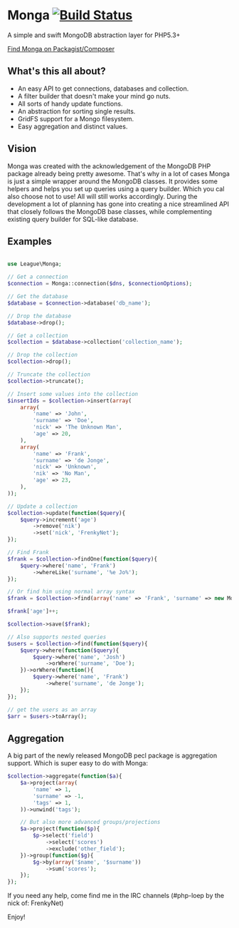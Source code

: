 # Monga [![Build Status](https://secure.travis-ci.org/php-loep/monga.png?branch=master)](https://travis-ci.org/php-sbfc/monga)

A simple and swift MongoDB abstraction layer for PHP5.3+

[Find Monga on Packagist/Composer](https://packagist.org/packages/php-loep/monga)

## What's this all about?

* An easy API to get connections, databases and collection.
* A filter builder that doesn't make your mind go nuts.
* All sorts of handy update functions.
* An abstraction for sorting single results.
* GridFS support for a Mongo filesystem.
* Easy aggregation and distinct values.

## Vision

Monga was created with the acknowledgement of the MongoDB PHP package already being pretty awesome. That's why in a lot of cases Monga is just a simple wrapper around the MongoDB classes.
It provides some helpers and helps you set up queries using a query builder. Which you cal also choose not to use! All will still works accordingly.
During the development a lot of planning has gone into creating a nice streamlined API that closely follows the MongoDB base classes, while complementing existing query builder for SQL-like database.

## Examples

```php

use League\Monga;

// Get a connection
$connection = Monga::connection($dns, $connectionOptions);

// Get the database
$database = $connection->database('db_name');

// Drop the database
$database->drop();

// Get a collection
$collection = $database->collection('collection_name');

// Drop the collection
$collection->drop();

// Truncate the collection
$collection->truncate();

// Insert some values into the collection
$insertIds = $collection->insert(array(
	array(
		'name' => 'John',
		'surname' => 'Doe',
		'nick' => 'The Unknown Man',
		'age' => 20,
	),
	array(
		'name' => 'Frank',
		'surname' => 'de Jonge',
		'nick' => 'Unknown',
		'nik' => 'No Man',
		'age' => 23,
	),
));

// Update a collection
$collection->update(function($query){
	$query->increment('age')
		->remove('nik')
		->set('nick', 'FrenkyNet');
});

// Find Frank
$frank = $collection->findOne(function($query){
	$query->where('name', 'Frank')
		->whereLike('surname', '%e Jo%');
});

// Or find him using normal array syntax
$frank = $collection->find(array('name' => 'Frank', 'surname' => new MongoRegex('/e Jo/imxsu')));

$frank['age']++;

$collection->save($frank);

// Also supports nested queries
$users = $collection->find(function($query){
	$query->where(function($query){
		$query->where('name', 'Josh')
			->orWhere('surname', 'Doe');
	})->orWhere(function(){
		$query->where('name', 'Frank')
			->where('surname', 'de Jonge');
	});
});

// get the users as an array
$arr = $users->toArray();
```

## Aggregation

A big part of the newly released MongoDB pecl package is aggregation support. Which is super easy to do with Monga:

```php
$collection->aggregate(function($a){
	$a->project(array(
		'name' => 1,
		'surname' => -1,
		'tags' => 1,
	))->unwind('tags');

	// But also more advanced groups/projections
	$a->project(function($p){
		$p->select('field')
			->select('scores')
			->exclude('other_field');
	})->group(function($g){
		$g->by(array('$name', '$surname'))
			->sum('scores');
	});
});
```

If you need any help, come find me in the IRC channels (#php-loep by the nick of: FrenkyNet)

Enjoy!
